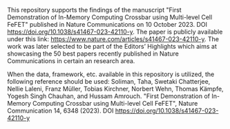This repository supports the findings of the manuscript "First Demonstration of In-Memory Computing Crossbar using Multi-level Cell FeFET" published in Nature Communications on 10 October 2023. DOI https://doi.org/10.1038/s41467-023-42110-y. The paper is publicly available under this link: https://www.nature.com/articles/s41467-023-42110-y. The work was later selected to be part of the Editors’ Highlights which aims at showcasing the 50 best papers recently published in Nature Communications in certain an research area.  

When the data, framework, etc. available in this repository is utilized, the following reference should be used: Soliman, Taha, Swetaki Chatterjee, Nellie Laleni, Franz Müller, Tobias Kirchner, Norbert Wehn, Thomas Kämpfe, Yogesh Singh Chauhan, and Hussam Amrouch. "First Demonstration of In-Memory Computing Crossbar using Multi-level Cell FeFET", Nature Communication 14, 6348 (2023). DOI https://doi.org/10.1038/s41467-023-42110-y
